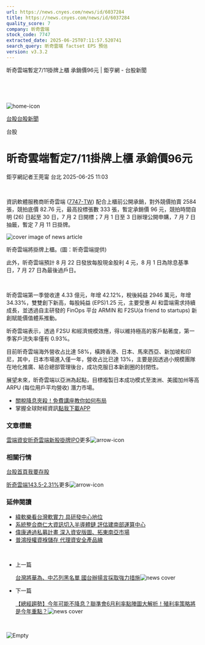 ```yaml
---
url: https://news.cnyes.com/news/id/6037284
title: https://news.cnyes.com/news/id/6037284
quality_score: 7
company: 昕奇雲端
stock_code: 7747
extracted_date: 2025-06-25T07:11:57.520741
search_query: 昕奇雲端 factset EPS 預估
version: v3.3.2
---
```


昕奇雲端暫定7/11掛牌上櫃 承銷價96元 | 鉅亨網 - 台股新聞

‌

‌

![home-icon](/assets/icons/breadCrumb/symbol-icon-home.svg)

[台股](/news/cat/tw_stock)[台股新聞](/news/cat/tw_stock_news)

台股

# 昕奇雲端暫定7/11掛牌上櫃 承銷價96元

鉅亨網記者王莞甯 台北 2025-06-25 11:03

‌

資訊軟體服務商昕奇雲端 ([7747-TW](https://www.cnyes.com/twstock/7747)) 配合上櫃前公開承銷，對外競價拍賣 2584 張，競拍底價 82.76 元，最高投標張數 333 張，暫定承銷價 96 元，競拍時間自明 (26) 日起至 30 日，7 月 2 日開標；7 月 1 日至 3 日辦理公開申購，7 月 7 日抽籤，暫定 7 月 11 日掛牌。

![cover image of news article](/_next/image?url=https%3A%2F%2Fcimg.cnyes.cool%2Fprod%2Fnews%2F6037284%2Fl%2F7e866115e0a3c340b54f6bc3bba1a2c3.jpg&w=3840&q=75)

昕奇雲端將掛牌上櫃。(圖：昕奇雲端提供)

此外，昕奇雲端預計 8 月 22 日發放每股現金股利 4 元，8 月 1 日為除息基準日，7 月 27 日為最後過戶日。

‌

昕奇雲端第一季營收達 4.33 億元，年增 42.12%，稅後純益 2946 萬元，年增 34.33%，雙雙創下新高，每股純益 (EPS)1.25 元，主要受惠 AI 和雲端需求持續成長，並透過自主研發的 FinOps 平台 ARMIN 和 F2SU(a friend to startups) 新創賦能價值體系推動。

昕奇雲端表示，透過 F2SU 和經濟規模效應，得以維持極高的客戶黏著度，第一季客戶流失率僅有 0.93%。

目前昕奇雲端海外營收占比達 58%，橫跨香港、日本、馬來西亞、新加坡和印尼，其中，日本市場進入僅一年，營收占比已達 13%，主要是因透過小規模團隊在地化推廣、結合總部管理後台，成功克服日本新創圈的封閉性。

展望未來，昕奇雲端以亞洲為起點，目標複製日本成功模式至澳洲、美國加州等高 ARPU (每位用戶平均營收) 潛力市場。

* [關稅降息夾殺！免費講座教你如何布局](https://www.rsc.com.tw/Cnyes_RSC/SeminarBooking2025InvestmentOutlook.aspx?utm_source=anue&utm_medium=usstocks_end)
* 掌握全球財經資訊[點我下載APP](http://www.cnyes.com/app/?utm_source=mweb&utm_medium=HamMenuBanner&utm_campaign=fixed&utm_content=entr)

### 文章標籤

[雲端](https://news.cnyes.com/tag/雲端 "雲端")[資安](https://news.cnyes.com/tag/資安 "資安")[昕奇雲端](https://news.cnyes.com/tag/昕奇雲端 "昕奇雲端")[新股掛牌](https://news.cnyes.com/tag/新股掛牌 "新股掛牌")[IPO](https://news.cnyes.com/tag/IPO "IPO")更多![arrow-icon](/assets/icons/arrows/arrow-down.svg)

### 相關行情

[台股首頁](https://www.cnyes.com/twstock)[我要存股](https://supr.link/8OHaU)

[昕奇雲端143.5-2.31%](https://www.cnyes.com/twstock/7747)更多![arrow-icon](/assets/icons/arrows/arrow-down.svg)

### 延伸閱讀

* [緯軟樂看台灣軟實力 具研發中心地位](/news/id/5984472)
* [系統整合商仁大資訊切入半導體鏈 評估建南部運算中心](/news/id/5984327)
* [偉康通過私募計畫 深入資安版圖、拓東南亞市場](/news/id/5996249)
* [普鴻授權資褓儲存 代理資安全產品線](/news/id/5968074)

‌

* 上一篇

  [台灣將華為、中芯列黑名單 國台辦揚言採取強力措施](/news/id/6037505)![news cover](https://cimg.cnyes.cool/prod/news/6037505/m/e8cd94b5e4623e142f8f3998b4ccb066.jpg)
* 下一篇

  [【總經趨勢】今年可能不降息？聯準會6月利率點陣圖大解析！殖利率策略將是今年重點？](/news/id/6036930)![news cover](https://cimg.cnyes.cool/prod/news/6036930/m/3acb31aedc886f08c7628706d189a548.jpg)

‌

![Empty](/assets/icons/skeleton/empty-image.svg)

‌